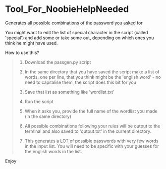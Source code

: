 # Tool_For_NoobieHelpNeeded
Generates all possible combinations of the password you asked for

You might want to edit the list of special character in the script (called 'special') and add some or take some out, depending on which ones you think he might have used.

How to use this?
>1. Download the passgen.py script
>
>2. In the same directory that you have saved the script make a list of words, one per line, that you think might be the 'english word' - no need to capitalise them, the script does this bit for you
>
>3. Save that list as something like 'wordlist.txt'
>
>4. Run the script
>
>5. When it asks you, provide the full name of the wordlist you made (in the same directory)
>
>6. All possible combinations following your rules will be output to the terminal and also saved to 'output.txt' in the current directory.
>
>7. This generates a LOT of possible passwords with very few words in the input list. You will need to be specific with your guesses for the english words in the list.

Enjoy

